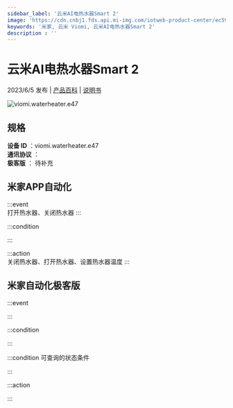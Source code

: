 ```yaml
---
sidebar_label: '云米AI电热水器Smart 2'
image: 'https://cdn.cnbj1.fds.api.mi-img.com/iotweb-product-center/ec593f6409e0a33dbccc522dd4b82eeb_1682320590254.png?GalaxyAccessKeyId=AKVGLQWBOVIRQ3XLEW&Expires=9223372036854775807&Signature=H2lxCDv3Y1NlBIpoJ5Kt1Y5wRHs='
keywords: '米家, 云米 Viomi, 云米AI电热水器Smart 2'
description : ''
---
```

# 云米AI电热水器Smart 2

2023/6/5 发布 | [产品百科](https://home.mi.com/webapp/content/baike/product/index.html?model=viomi.waterheater.e47/) | [说明书](https://home.mi.com/views/introduction.html?model=viomi.waterheater.e47&region=cn)

![viomi.waterheater.e47](https://cdn.cnbj1.fds.api.mi-img.com/iotweb-product-center/ec593f6409e0a33dbccc522dd4b82eeb_1682320590254.png?GalaxyAccessKeyId=AKVGLQWBOVIRQ3XLEW&Expires=9223372036854775807&Signature=H2lxCDv3Y1NlBIpoJ5Kt1Y5wRHs=)

## 规格  
> 
**设备 ID** ：viomi.waterheater.e47  
**通讯协议** ：  
**极客版**  ： 待补充 


## 米家APP自动化  

:::event  
打开热水器、关闭热水器
:::

:::condition  

:::

:::action   
关闭热水器、打开热水器、设置热水器温度
:::

## 米家自动化极客版  

:::event  

:::

:::condition  

:::

:::condition 可查询的状态条件  

:::

:::action  

:::

        
